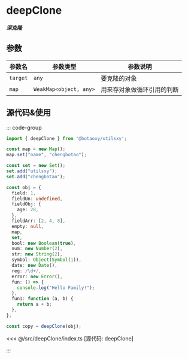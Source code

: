 # deepClone

**_深克隆_**

## 参数

| 参数名   | 参数类型               | 参数说明                   |
| -------- | ---------------------- | -------------------------- |
| `target` | `any`                  | 要克隆的对象               |
| `map`    | `WeakMap<object, any>` | 用来存对象做循环引用的判断 |

## 源代码&使用

::: code-group

```ts [使用]
import { deepClone } from '@botaoxy/utilsxy';

const map = new Map();
map.set("name", "chengbotao");

const set = new Set();
set.add("utilsxy");
set.add("chengbotao");

const obj = {
  field: 1,
  fieldUn: undefined,
  fieldObj: {
    age: 28,
  },
  fieldArr: [2, 4, 8],
  empty: null,
  map,
  set,
  bool: new Boolean(true),
  num: new Number(2),
  str: new String(2),
  symbol: Object(Symbol(1)),
  date: new Date(),
  reg: /\d+/,
  error: new Error(),
  fun: () => {
    console.log("Hello Family!");
  },
  fun1: function (a, b) {
    return a + b;
  },
};

const copy = deepClone(obj);
```

<<< @/src/deepClone/index.ts [源代码: deepClone]

:::

